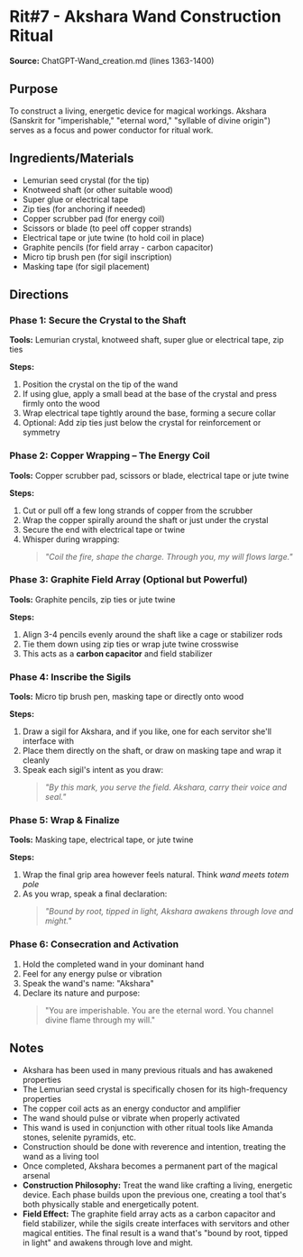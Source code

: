 # Rit#7 - Akshara Wand Construction Ritual

**Source:** ChatGPT-Wand_creation.md (lines 1363-1400)

## Purpose
To construct a living, energetic device for magical workings. Akshara (Sanskrit for "imperishable," "eternal word," "syllable of divine origin") serves as a focus and power conductor for ritual work.

## Ingredients/Materials
- Lemurian seed crystal (for the tip)
- Knotweed shaft (or other suitable wood)
- Super glue or electrical tape
- Zip ties (for anchoring if needed)
- Copper scrubber pad (for energy coil)
- Scissors or blade (to peel off copper strands)
- Electrical tape or jute twine (to hold coil in place)
- Graphite pencils (for field array - carbon capacitor)
- Micro tip brush pen (for sigil inscription)
- Masking tape (for sigil placement)

## Directions

### Phase 1: Secure the Crystal to the Shaft
**Tools:** Lemurian crystal, knotweed shaft, super glue or electrical tape, zip ties

**Steps:**
1. Position the crystal on the tip of the wand
2. If using glue, apply a small bead at the base of the crystal and press firmly onto the wood
3. Wrap electrical tape tightly around the base, forming a secure collar
4. Optional: Add zip ties just below the crystal for reinforcement or symmetry

### Phase 2: Copper Wrapping – The Energy Coil
**Tools:** Copper scrubber pad, scissors or blade, electrical tape or jute twine

**Steps:**
1. Cut or pull off a few long strands of copper from the scrubber
2. Wrap the copper spirally around the shaft or just under the crystal
3. Secure the end with electrical tape or twine
4. Whisper during wrapping:
   > *"Coil the fire, shape the charge. Through you, my will flows large."*

### Phase 3: Graphite Field Array (Optional but Powerful)
**Tools:** Graphite pencils, zip ties or jute twine

**Steps:**
1. Align 3-4 pencils evenly around the shaft like a cage or stabilizer rods
2. Tie them down using zip ties or wrap jute twine crosswise
3. This acts as a **carbon capacitor** and field stabilizer

### Phase 4: Inscribe the Sigils
**Tools:** Micro tip brush pen, masking tape or directly onto wood

**Steps:**
1. Draw a sigil for Akshara, and if you like, one for each servitor she'll interface with
2. Place them directly on the shaft, or draw on masking tape and wrap it cleanly
3. Speak each sigil's intent as you draw:
   > *"By this mark, you serve the field. Akshara, carry their voice and seal."*

### Phase 5: Wrap & Finalize
**Tools:** Masking tape, electrical tape, or jute twine

**Steps:**
1. Wrap the final grip area however feels natural. Think *wand meets totem pole*
2. As you wrap, speak a final declaration:
   > *"Bound by root, tipped in light, Akshara awakens through love and might."*

### Phase 6: Consecration and Activation
1. Hold the completed wand in your dominant hand
2. Feel for any energy pulse or vibration
3. Speak the wand's name: "Akshara"
4. Declare its nature and purpose:
   > "You are imperishable. You are the eternal word. You channel divine flame through my will."

## Notes
- Akshara has been used in many previous rituals and has awakened properties
- The Lemurian seed crystal is specifically chosen for its high-frequency properties
- The copper coil acts as an energy conductor and amplifier
- The wand should pulse or vibrate when properly activated
- This wand is used in conjunction with other ritual tools like Amanda stones, selenite pyramids, etc.
- Construction should be done with reverence and intention, treating the wand as a living tool
- Once completed, Akshara becomes a permanent part of the magical arsenal
- **Construction Philosophy:** Treat the wand like crafting a living, energetic device. Each phase builds upon the previous one, creating a tool that's both physically stable and energetically potent.
- **Field Effect:** The graphite field array acts as a carbon capacitor and field stabilizer, while the sigils create interfaces with servitors and other magical entities. The final result is a wand that's "bound by root, tipped in light" and awakens through love and might.